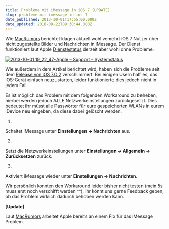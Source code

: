 ```yaml
---
title: Probleme mit iMessage in iOS 7 [UPDATE]
slug: probleme-mit-imessage-in-ios-7
date_published: 2013-10-01T17:55:00.000Z
date_updated: 2018-08-22T09:38:44.000Z
---
```


Wie [MacRumors](http://www.macrumors.com/2013/09/30/resetting-network-settings-may-fix-imessages-not-working-in-ios-7/) berichtet klagen aktuell wohl vemehrt iOS 7 Nutzer über nicht zugestellte Bilder und Nachrichten in iMessage. Der Dienst funktioniert laut Apple [Dienstestatus](http://www.apple.com/de/support/systemstatus/) derzeit aber wohl ohne Probleme.

[![2013-10-01 19_22_47-Apple – Support – Systemstatus](//picdump.thafaker.de/2013/10/2013-10-01-19_22_47-Apple-–-Support-–-Systemstatus.png)](__GHOST_URL__/probleme-mit-imessage-in-ios-7/2013-10-01-19_22_47-apple-support-systemstatus/)

Wie außerdem in dem Artikel berichtet wird, haben sich die Probleme seit dem [Release von iOS 7.0.2](__GHOST_URL__/apple-veroeffentlicht-ios-7-0-2/) verschlimmert. Bei einigen Usern half es, das iOS-Gerät einfach neuzustarten, leider funktionierte dies jedoch nicht in jedem Fall.

Es ist möglich das Problem mit dem folgenden Workaround zu beheben, hierbei werden jedoch ALLE Netzwerkeinstellungen zurückgesetzt. Dies bedeutet ihr müsst alle Passwörter für eure gespeicherten WLANs in eurem iDevice neu eingeben, da diese dabei gelöscht werden.

1. 
Schaltet iMessage unter **Einstellungen -> Nachrichten** aus.

2. 
Setzt die Netzwerkeinstellungen unter **Einstellungen -> Allgemein -> Zurücksetzen** zurück.

3. 
Aktiviert iMessage wieder unter **Einstellungen -> Nachrichten**.

Wir persönlich konnten den Workaround leider bisher nicht testen (mein 5s muss erst noch verschifft werden ^^), ihr könnt uns gerne Feedback geben, ob das Problem wirklich dadurch behoben werden kann.

**[Update]**

Laut [MacRumors](http://www.macrumors.com/2013/10/01/apple-aware-of-ios-7-imessage-issue-working-on-a-fix/) arbeitet Apple bereits an einem Fix für das iMessage Problem.
